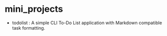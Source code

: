 # mini_projects

- todolist : A simple CLI To-Do List application with Markdown compatible task formatting.

